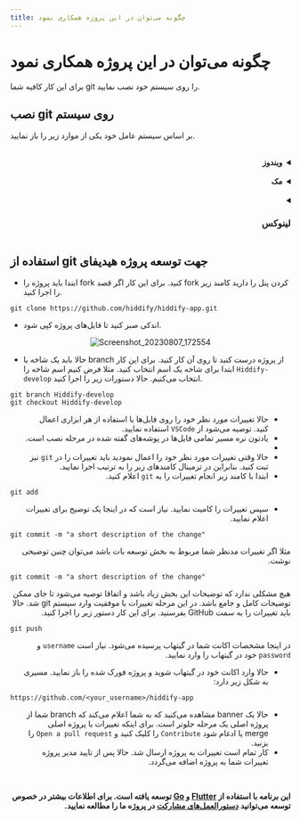 ```yaml
---
title: چگونه می‌توان در این پروژه همکاری نمود
---
```



# چگونه می‌توان در این پروژه همکاری نمود

برای این کار کافیه شما git را روی سیستم خود نصب نمایید.

## نصب git روی سیستم 
بر اساس سیستم عامل خود یکی از موارد زیر را باز نمایید.

<br>

<details markdown="1" dir=rtl><summary><b>ویندوز</b></summary>



- ابتدا به [اینجا](https://git-scm.com/download/win) بروید و نسخه مخصوص ویندوز را دانلود کنید.
- سپس فایل دانلود شده را از حالت فشرده خارج نمایید و برای نصب آن را ارا نمایید.
<div markdown="1" align=center>

![location-git-windows-download](https://github.com/hiddify/hiddify-config/assets/125398461/cd883726-f340-441c-bbca-df98f0389de2)

</div>

- سپس wizard نصب را تا انتها با `next` و `yes` دنبال کنید. پیشنهاد می‌شود تنظیمات دیفالت را تغییر ندهید.

<div markdown="1" align=center>

![read-and-accept-git-license-agreement](https://github.com/hiddify/hiddify-config/assets/125398461/c8220a90-4f88-451f-ac60-ca6280feef20)

</div>
به صورت دیفالت محل نصب git در این مسیر است.
<div markdown="1" dir=ltr>

```
C:/Program Files/Git
```
</div>
یعنی در مراحل بعد، پروژه‌ها در این مسیر قرار می‌گیرند. کار تمام است.
- برای چک کردن ورژن `git` نصب شده، `command prompt` را باز نمایید و دستور زیر را اجرا کنید.

<div markdown="1" dir=ltr>

```
git version
```

</div>

- به صورت دیفالت `git` در پوشه `Home` کاربر نصب می‌گردد.
</details>

<br>
<details markdown="1" dir=rtl><summary><b>مک</b></summary>

- ابتدا از [اینجا](https://sourceforge.net/projects/git-osx-installer/files/git-2.23.0-intel-universal-mavericks.dmg/download?use_mirror=autoselect) فایل نصب را دانلود کنید.
- سپس آن را جارا نمایید. نصب خیلی ساده‌ای دارد.
- بعد از نصب برای چک کردن ورژن `git` نصب شده، `terminal` را باز نمایید و دستور زیر را اجرا کنید.

<div markdown="1" dir=ltr>

```
git version
```

</div>


</details>

<br>
<details markdown="1" dir=rtl><summary><h3>لینوکس</h3></summary>

در اکثر توزیع‌های سیستم عامل لینوکس git به صورت دیفالت نصب است و نیاز نیست کار خاصی بکنید. اما اگر به هر دلیلی نیاز بود آن را نصب نمایید باید سرچ بزنید و کامند مناسب مربوط به آن توزیع را پیدا کنید. در ادامه کامند نصب مربوط به ند توزیع معروف قرار می‌گیرد.
<div markdown="1" dir=ltr>

**Debian/Ubuntu**

```
sudo apt-get install git-all
```

**Fedora**

```
dnf install git-all
```

**Arch**
````
pacman -Syu git-all
````
</div>

در همه توزیع‌ها git در مسیر Home کاربر نصب می‌گردد.
- برای چک کردن نسخه git نصب شده در ترمیال این دستور را اجرا کنید.

<div markdown="1" dir=ltr>

```
git version
```
</div>

</details>




## استفاده از git جهت توسعه پروژه هیدیفای

- ابتدا باید پروژه را fork کنید. برای این کار اگر قصد fork کردن پنل را دارید کامند زیر را اجرا کنید.

<div markdown="1" dir=ltr>

```
git clone https://github.com/hiddify/hiddify-app.git
```

</div>


- اندکی صبر کنید تا فایل‌های پروژه کپی شود.

<div markdown="1" align=center>

![Screenshot_20230807_172554](https://github.com/hiddify/hiddify-config/assets/125398461/b4730f3a-3f86-4792-8ccc-6a5789056c1d)

</div>

- حالا باید یک شاخه یا branch از پروژه درست کنید تا روی آن کار کنید. برای این کار ابتدا برای شاخه یک اسم انتخاب کنید. مثلا فرض کنیم اسم شاخه را `Hiddify-develop` انتخاب می‌کنیم. حالا دستورات زیر را اجرا کنید. 

<div markdown="1" dir="ltr" >

```
git branch Hiddify-develop
git checkout Hiddify-develop
```

</div>

<div markdown="1" dir="rtl" >

-  حالا تغییرات مورد نظر خود را روی فایل‌ها با استفاده از هر ابزاری اعمال کنید. توصیه می‌شود از `VSCode` استفاده نمایید.
-  یادتون نره مسیر تمامی فایل‌ها در پوشه‌های گفته شده در مرحله نصب است.
- 
- حالا وقتی تغییرات مورد نظر خود را اعمال نمودید باید تغییرات را در `git` نیز ثبت کنید. بنابراین در ترمینال کامند‌های زیر را به ترتیب اجرا نمایید.
- ابتدا با کامند زیر انجام تغییرات را به `git` اعلام کنید.


<div markdown="1" dir=ltr>

```
git add
```

</div>

- سپس تغییرات را کامیت نمایید. نیاز است که در اینجا یک توضیح برای تغییرات اعلام نمایید.

<div markdown="1" dir=ltr>

```
git commit -m "a short description of the change"
```

</div>

مثلا اگر تغییرات مدنظر شما مربوط به بخش توسعه بات باشد می‌توان چنین توضیحی نوشت.


<div markdown="1" dir=ltr>

```
git commit -m "a short description of the change"
```

</div> 

هیچ مشکلی ندارد که توضیحات این بخش زیاد باشد و اتفاقا توصیه می‌شود تا جای ممکن توضیحات کامل و جامع باشد.
در این مرحله تغییرات با موفقیت وارد سیستم git شد. حالا باید تغییرات را به سمت GitHub بفرستید. برای این کار دستور زیر را اجرا کنید. 

<div markdown="1" dir=ltr>

```
git push
```
</div>

در اینجا مشخصات اکانت شما در گیتهاب پرسیده می‌شود. نیاز است `username` و `password` خود در گیتهاب را وارد نمایید.


- حالا وارد اکانت خود در گیتهاب شوید و پروژه فورک شده را باز نمایید.
مسیری به شکل زیر دارد:

<div markdown="1" dir=ltr>

`https://github.com/<your_username>/hiddify-app`

</div>

- حالا یک banner مشاهده می‌کنید که به شما اعلام می‌کند که branch شما از پروژه اصلی یک مرحله جلوتر است. برای اینکه تغییرات با پروژه اصلی merge یا ادغام شود `Contribute` را کلیک کنید و `Open a pull request` را بزنید.
- کار تمام است تغییرات به پروژه ارسال شد. حالا پس از تایید مدیر پروژه تغییرات شما به پروژه اضافه می‌گردد.

<br>

**این برنامه با استفاده از [Flutter](https://flutter.dev/) و [Go](https://go.dev/) توسعه یافته است. برای اطلاعات بیشتر در خصوص توسعه می‌توانید [دستورالعمل‌های مشارکت](https://github.com/hiddify/hiddify-app/blob/main/CONTRIBUTING.md) در پروژه ما را مطالعه نمایید.**

